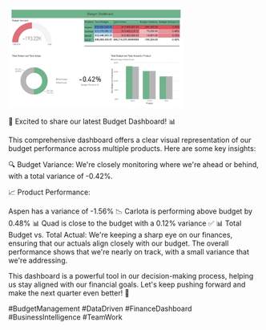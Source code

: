 <img src="https://github.com/Mohamed-Tamer-1/Data-Analysis/blob/main/Budget%20Dashboard/Budget%20Dashboard.jpg" width="350">


🚀 Excited to share our latest Budget Dashboard! 📊

This comprehensive dashboard offers a clear visual representation of our budget performance across multiple products. Here are some key insights:

🔍 Budget Variance: We're closely monitoring where we're ahead or behind, with a total variance of -0.42%.

📈 Product Performance:

Aspen has a variance of -1.56% 📉
Carlota is performing above budget by 0.48% 📊
Quad is close to the budget with a 0.12% variance ✅
📊 Total Budget vs. Total Actual:
We're keeping a sharp eye on our finances, ensuring that our actuals align closely with our budget. The overall performance shows that we're nearly on track, with a small variance that we're addressing.

This dashboard is a powerful tool in our decision-making process, helping us stay aligned with our financial goals. Let's keep pushing forward and make the next quarter even better! 💪

#BudgetManagement #DataDriven #FinanceDashboard #BusinessIntelligence #TeamWork
